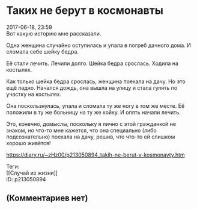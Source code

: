 Таких не берут в космонавты
===========================

  
2017-06-18, 23:59  
 Вот какую историю мне рассказали.   
   
 Одна женщина случайно оступилась и упала в погреб дачного дома. И сломала себе шейку бедра.   
   
 Её стали лечить. Лечили долго. Шейка бедра срослась. Ходила на костылях.   
   
 Как только шейка бедра срослась, женщина поехала на дачу. Но это ещё ладно. Начался дождь, она вышла на улицу и стала гулять по участку на костылях.   
   
 Она поскользнулась, упала и сломала ту же ногу в том же месте. Её положили в ту же больницу на ту же койку. И опять начали лечить.   
   
 Это, конечно, домыслы, поскольку я лично с этой гражданкой не знаком, но что-то мне кажется, что она специально (либо подсознательно) поехала на дачу, решив, что что-то ей слишком хорошо живётся!   
  
<https://diary.ru/~zHz00/p213050894_takih-ne-berut-v-kosmonavty.htm>  
  
Теги:  
[[Случай из жизни]]  
ID: p213050894  


(Комментариев нет)
------------------